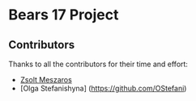# Bears 17 Project

## Contributors

Thanks to all the contributors for their time and effort:

- [Zsolt Meszaros](https://github.com/zsoltime)
- [Olga Stefanishyna] (https://github.com/OStefani)
